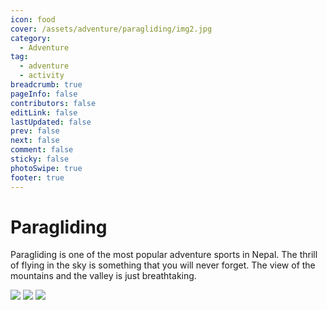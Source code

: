 ```yaml
---
icon: food
cover: /assets/adventure/paragliding/img2.jpg
category:
  - Adventure
tag:
  - adventure
  - activity
breadcrumb: true
pageInfo: false
contributors: false
editLink: false
lastUpdated: false
prev: false
next: false
comment: false
sticky: false
photoSwipe: true
footer: true
---
```


# Paragliding

Paragliding is one of the most popular adventure sports in Nepal. The thrill of flying in the sky is something that you will never forget. The view of the mountains and the valley is just breathtaking.

<!-- more -->

<!-- markdownlint-disable -->

<div class="image-preview">
  <img src="/assets/adventure/paragliding/img2.jpg" />
  <img src="/assets/adventure/paragliding/img3.jpg" />
  <img src="/assets/adventure/paragliding/img1.jpg" />
</div>

<!-- markdownlint-restore -->

